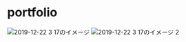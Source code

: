 # portfolio
![2019-12-22 3 17のイメージ](https://user-images.githubusercontent.com/59121272/71312109-a913c580-246a-11ea-9975-95d2a9f43d2a.jpg)
![2019-12-22 3 17のイメージ 2](https://user-images.githubusercontent.com/59121272/71312149-e9734380-246a-11ea-87ed-90dd8706a028.jpg)
